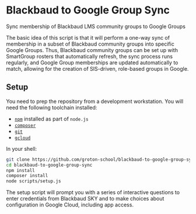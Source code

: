 # Blackbaud to Google Group Sync

Sync membership of Blackbaud LMS community groups to Google Groups

The basic idea of this script is that it will perform a one-way sync of membership in a subset of Blackbaud community groups into specific Google Groups. Thus, Blackbaud community groups can be set up with SmartGroup rosters that automatically refresh, the sync process runs regularly, and Google Group memberships are updated automatically to match, allowing for the creation of SIS-driven, role-based groups in Google.

## Setup

You need to prep the repository from a development workstation. You will need the following toolchain installed:

- [`npm`](nodejs.org) installed as part of `node.js`
- [`composer`](https://pnpm.io/)
- [`git`](https://git-scm.com/)
- [`gcloud`](https://cloud.google.com/sdk/docs/install)

In your shell:

```bash
git clone https://github.com/groton-school/blackbaud-to-google-group-sync.git
cd blackbaud-to-google-group-sync
npm install
composer install
node scripts/setup.js
```

The setup script will prompt you with a series of interactive questions to enter credentials from Blackbaud SKY and to make choices about configuration in Google Cloud, including app access.
